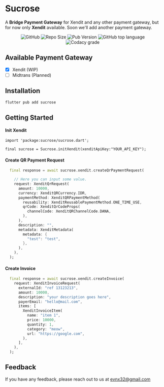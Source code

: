 
# Sucrose

A **Bridge Payment Gateway** for Xendit and any other payment gateway, but for now only **Xendit** available. Soon we'll add another payment gateway.

<p align="center">
    <img alt="GitHub" src="https://img.shields.io/github/license/evnx32/sucrose?style=flat"></a>
    <img src="https://img.shields.io/github/repo-size/evnx32/sucrose" alt="Repo Size" /></a>
    <img alt="Pub Version" src="https://img.shields.io/pub/v/sucrose">
    <img alt="GitHub top language" src="https://img.shields.io/github/languages/top/evnx32/sucrose">
    <img alt="Codacy grade" src="https://img.shields.io/codacy/grade/0978a12dc2c24446898a128640b12c36">
</p>


## Available Payment Gateway
- [x]   Xendit (WIP)
- [ ]   Midtrans (Planned)

## Installation

```bash
flutter pub add sucrose
```
    
## Getting Started

#### Init Xendit
```
import 'package:sucrose/sucrose.dart';
    
final sucrose = Sucrose.initXendit(xenditApiKey:"YOUR_API_KEY");
```


#### Create QR Payment Request

```dart
  final response = await sucrose.xendit.createQrPaymentRequest(

    // Here you can input some value.
    request: XenditQrRequest(
      amount: 10000,
      currency: XenditQRCurrency.IDR,
      paymentMethod: XenditQRPaymentMethod(
        reusability: XenditReusablePaymentMethod.ONE_TIME_USE,
        qrCode: XenditQrCodeProps(
          channelCode: XenditQRChannelCode.DANA,
        ),
      ),
      description: "",
      metadata: XenditMetadata(
        metadata: {
          "test": "test",
        },
      ),
    ),
  );
```


#### Create Invoice
```dart
  final response = await sucrose.xendit.createInvoice(
    request: XenditInvoiceRequest(
      externalId: "ref 13123213",
      amount: 10000,
      description: "your description goes here",
      payerEmail: "hello@mail.com",
      items: [
        XenditInvoiceItem(
          name: "item 1",
          price: 10000,
          quantity: 1,
          category: "meow",
          url: "https://google.com",
        ),
      ],
    ),
  );
```
## Feedback

If you have any feedback, please reach out to us at evnx32@gmail.com
